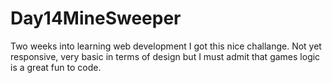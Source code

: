 # Day14MineSweeper
Two weeks into learning web development I got this nice challange.
Not yet responsive, very basic in terms of design but I must admit that games logic is a great fun to code.
